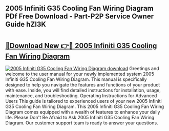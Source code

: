 ## 2005 Infiniti G35 Cooling Fan Wiring Diagram PDf Free Download - Part-P2P Service Owner Guide hZI3K

# <h2><a href="http://dfk0l5.blite.top/?on=2005+Infiniti+G35+Cooling+Fan+Wiring+Diagram">🔗Download New 👉🔴 2005 Infiniti G35 Cooling Fan Wiring Diagram</a></h2>

[![2005 Infiniti G35 Cooling Fan Wiring Diagram download](https://i.imgur.com/lujVjoI.png)](http://dfk0l5.blite.top/?on=2005+Infiniti+G35+Cooling+Fan+Wiring+Diagram)
Greetings and welcome to the user manual for your newly implemented system 2005 Infiniti G35 Cooling Fan Wiring Diagram. This manual is specifically designed to help you navigate the features and functions of your product with ease. Inside, you will find detailed instructions for installation, usage, maintenance, and troubleshooting. Operating Instructions for Advanced Users This guide is tailored to experienced users of your new 2005 Infiniti G35 Cooling Fan Wiring Diagram. This 2005 Infiniti G35 Cooling Fan Wiring Diagram comes equipped with a wealth of features to enhance your daily life. Please Don't Be Afraid to Ask 2005 Infiniti G35 Cooling Fan Wiring Diagram. Our customer support team is ready to answer your questions.
